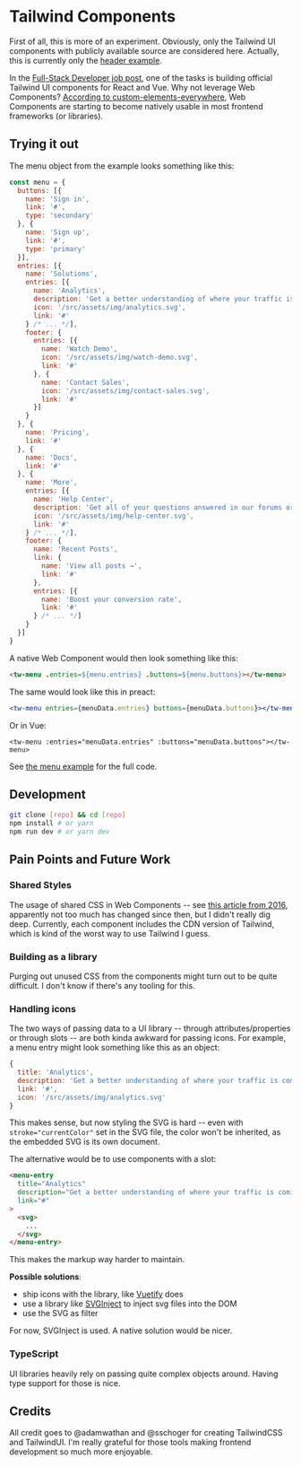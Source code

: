 # Tailwind Components

First of all, this is more of an experiment. Obviously, only the Tailwind UI components with publicly available source are considered here. Actually, this is currently only the [header example](https://tailwindui.com/components/marketing/elements/headers).

In the [Full-Stack Developer job post](https://jobs.tailwindui.com/full-stack-developer), one of the tasks is building official Tailwind UI components for React and Vue. Why not leverage Web Components? [According to custom-elements-everywhere](https://custom-elements-everywhere.com/), Web Components are starting to become natively usable in most frontend frameworks (or libraries).

## Trying it out

The menu object from the example looks something like this:

```js
const menu = {
  buttons: [{
    name: 'Sign in',
    link: '#',
    type: 'secondary'
  }, {
    name: 'Sign up',
    link: '#',
    type: 'primary'
  }],
  entries: [{
    name: 'Solutions',
    entries: [{
      name: 'Analytics',
      description: 'Get a better understanding of where your traffic is coming from.',
      icon: '/src/assets/img/analytics.svg',
      link: '#'
    } /* ... */],
    footer: {
      entries: [{
        name: 'Watch Demo',
        icon: '/src/assets/img/watch-demo.svg',
        link: '#'
      }, {
        name: 'Contact Sales',
        icon: '/src/assets/img/contact-sales.svg',
        link: '#'
      }]
    }
  }, {
    name: 'Pricing',
    link: '#'
  }, {
    name: 'Docs',
    link: '#'
  }, {
    name: 'More',
    entries: [{
      name: 'Help Center',
      description: 'Get all of your questions answered in our forums or contact support.',
      icon: '/src/assets/img/help-center.svg',
      link: '#'
    } /* ... */],
    footer: {
      name: 'Recent Posts',
      link: {
        name: 'View all posts →',
        link: '#'
      },
      entries: [{
        name: 'Boost your conversion rate',
        link: '#'
      } /* ... */]
    }
  }]
}
```

A native Web Component would then look something like this:

```html
<tw-menu .entries=${menu.entries} .buttons=${menu.buttons}></tw-menu>
```

The same would look like this in preact:

```jsx
<tw-menu entries={menuData.entries} buttons={menuData.buttons}></tw-menu>
```

Or in Vue:

```vue
<tw-menu :entries="menuData.entries" :buttons="menuData.buttons"></tw-menu>
```

See [the menu example](src/components/examples/menu.js) for the full code.

## Development

```bash
git clone [repo] && cd [repo]
npm install # or yarn
npm run dev # or yarn dev
```

## Pain Points and Future Work

### Shared Styles

The usage of shared CSS in Web Components -- see [this article from 2016](https://www.smashingmagazine.com/2016/12/styling-web-components-using-a-shared-style-sheet/), apparently not too much has changed since then, but I didn't really dig deep.
Currently, each component includes the CDN version of Tailwind, which is kind of the worst way to use Tailwind I guess.

### Building as a library

Purging out unused CSS from the components might turn out to be quite difficult. I don't know if there's any tooling for this.

### Handling icons

The two ways of passing data to a UI library -- through attributes/properties or through slots -- are both kinda awkward for passing icons. For example, a menu entry might look something like this as an object:

```js
{
  title: 'Analytics',
  description: 'Get a better understanding of where your traffic is coming from.',
  link: '#',
  icon: '/src/assets/img/analytics.svg'
}
```

This makes sense, but now styling the SVG is hard -- even with `stroke="currentColor"` set in the SVG file, the color won't be inherited, as the embedded SVG is its own document.

The alternative would be to use components with a slot:

```html
<menu-entry
  title="Analytics"
  description="Get a better understanding of where your traffic is coming from."
  link="#"
>
  <svg>
    ...
  </svg>
</menu-entry>
```

This makes the markup way harder to maintain.

**Possible solutions**:

* ship icons with the library, like [Vuetify](https://vuetifyjs.com/en/customization/icons/) does
* use a library like [SVGInject](https://github.com/iconfu/svg-inject) to inject svg files into the DOM
* use the SVG as filter

For now, SVGInject is used. A native solution would be nicer.

### TypeScript

UI libraries heavily rely on passing quite complex objects around. Having type support for those is nice.

## Credits

All credit goes to @adamwathan and @sschoger for creating TailwindCSS and TailwindUI. I'm really grateful for those tools making frontend development so much more enjoyable.